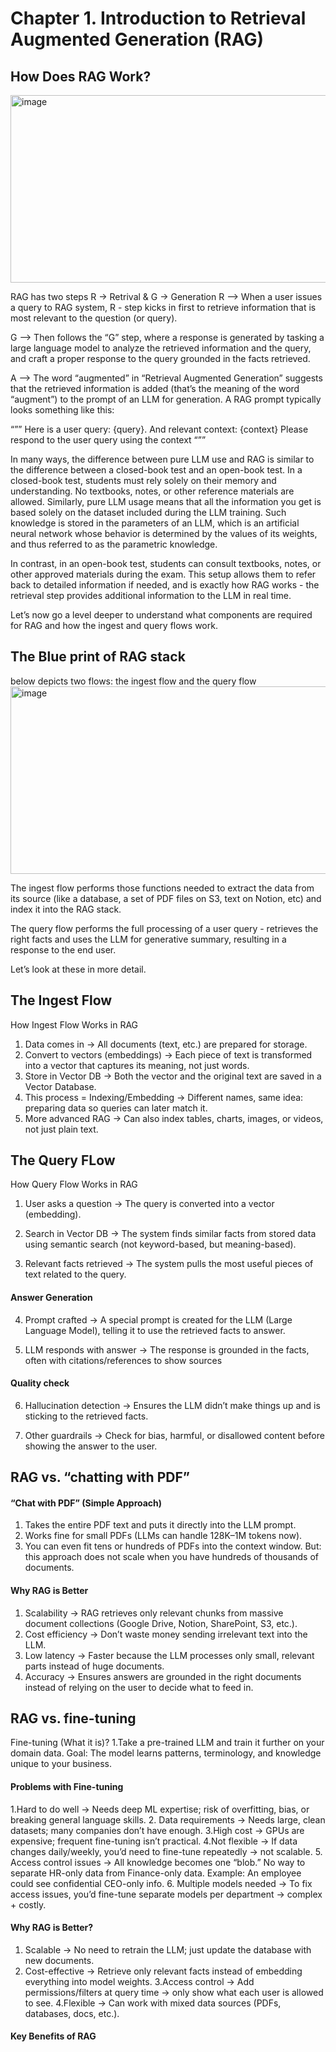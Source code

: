 # Chapter 1. Introduction to Retrieval Augmented Generation (RAG)

## How Does RAG Work?
<img width="750" height="300" alt="image" src="https://github.com/user-attachments/assets/43c72e05-b3d4-418a-8ac6-b38bbd5e0e82" />

RAG has two steps R -> Retrival & G -> Generation 
R -->  When a user issues a query to RAG system, R - step kicks in first to retrieve information that is most relevant to the question (or query).

G --> Then follows the “G” step, where a response is generated by tasking a large language model to analyze the retrieved information and the query, and craft a proper response to the query grounded in the facts retrieved.

A --> The word “augmented” in “Retrieval Augmented Generation” suggests that the retrieved information is added (that’s the meaning of the word “augment”) to the prompt of an LLM for generation. A RAG prompt typically looks something like this:

“””
Here is a user query: {query}.
And relevant context:
{context}
Please respond to the user query using the context
“””


In many ways, the difference between pure LLM use and RAG is similar to the difference between a closed-book test and an open-book test. In a closed-book test, students must rely solely on their memory and understanding. No textbooks, notes, or other reference materials are allowed. Similarly, pure LLM usage means that all the information you get is based solely on the dataset included during the LLM training. Such knowledge is stored in the parameters of an LLM, which is an artificial neural network whose behavior is determined by the values of its weights, and thus referred to as the parametric knowledge.

In contrast, in an open-book test, students can consult textbooks, notes, or other approved materials during the exam. This setup allows them to refer back to detailed information if needed, and is exactly how RAG works - the retrieval step provides additional information to the LLM in real time.

 Let’s now go a level deeper to understand what components are required for RAG and how the ingest and query flows work.
 
## The Blue print of RAG stack 

below depicts two flows: the ingest flow and the query flow
<img width="750" height="300" alt="image" src="https://github.com/user-attachments/assets/206db16f-eb55-495e-a34d-c9459712feea" />

The ingest flow performs those functions needed to extract the data from its source (like a database, a set of PDF files on S3, text on Notion, etc) and index it into the RAG stack.

The query flow performs the full processing of a user query - retrieves the right facts and uses the LLM for generative summary, resulting in a response to the end user.

Let’s look at these in more detail.

## The Ingest Flow

How Ingest Flow Works in RAG

1. Data comes in → All documents (text, etc.) are prepared for storage.
2. Convert to vectors (embeddings) → Each piece of text is transformed into a vector that captures its meaning, not just words.
3. Store in Vector DB → Both the vector and the original text are saved in a Vector Database.
4. This process = Indexing/Embedding → Different names, same idea: preparing data so queries can later match it.
5. More advanced RAG → Can also index tables, charts, images, or videos, not just plain text.
   
## The Query FLow
How Query Flow Works in RAG

1. User asks a question → The query is converted into a vector (embedding).

2. Search in Vector DB → The system finds similar facts from stored data using semantic search (not keyword-based, but meaning-based).

3. Relevant facts retrieved → The system pulls the most useful pieces of text related to the query.

#### Answer Generation
4. Prompt crafted → A special prompt is created for the LLM (Large Language Model), telling it to use the retrieved facts to answer.

5. LLM responds with answer → The response is grounded in the facts, often with citations/references to show sources
#### Quality check
6. Hallucination detection → Ensures the LLM didn’t make things up and is sticking to the retrieved facts.

7. Other guardrails → Check for bias, harmful, or disallowed content before showing the answer to the user.

## RAG vs. “chatting with PDF”

#### “Chat with PDF” (Simple Approach)
1. Takes the entire PDF text and puts it directly into the LLM prompt.
2. Works fine for small PDFs (LLMs can handle 128K–1M tokens now).
3. You can even fit tens or hundreds of PDFs into the context window.
But: this approach does not scale when you have hundreds of thousands of documents.

#### Why RAG is Better
1. Scalability → RAG retrieves only relevant chunks from massive document collections (Google Drive, Notion, SharePoint, S3, etc.).
2. Cost efficiency → Don’t waste money sending irrelevant text into the LLM.
3. Low latency → Faster because the LLM processes only small, relevant parts instead of huge documents.
4. Accuracy → Ensures answers are grounded in the right documents instead of relying on the user to decide what to feed in.

## RAG vs. fine-tuning
Fine-tuning (What it is)? 
1.Take a pre-trained LLM and train it further on your domain data.
Goal: The model learns patterns, terminology, and knowledge unique to your business.

#### Problems with Fine-tuning
1.Hard to do well → Needs deep ML expertise; risk of overfitting, bias, or breaking general language skills.
2. Data requirements → Needs large, clean datasets; many companies don’t have enough.
3.High cost → GPUs are expensive; frequent fine-tuning isn’t practical.
4.Not flexible → If data changes daily/weekly, you’d need to fine-tune repeatedly → not scalable.
5. Access control issues → All knowledge becomes one “blob.” No way to separate HR-only data from Finance-only data.
     Example: An employee could see confidential CEO-only info.
6. Multiple models needed → To fix access issues, you’d fine-tune separate models per department → complex + costly.

#### Why RAG is Better? 

1. Scalable → No need to retrain the LLM; just update the database with new documents.
2. Cost-effective → Retrieve only relevant facts instead of embedding everything into model weights.
3.Access control → Add permissions/filters at query time → only show what each user is allowed to see.
4.Flexible → Can work with mixed data sources (PDFs, databases, docs, etc.).


#### Key Benefits of RAG
